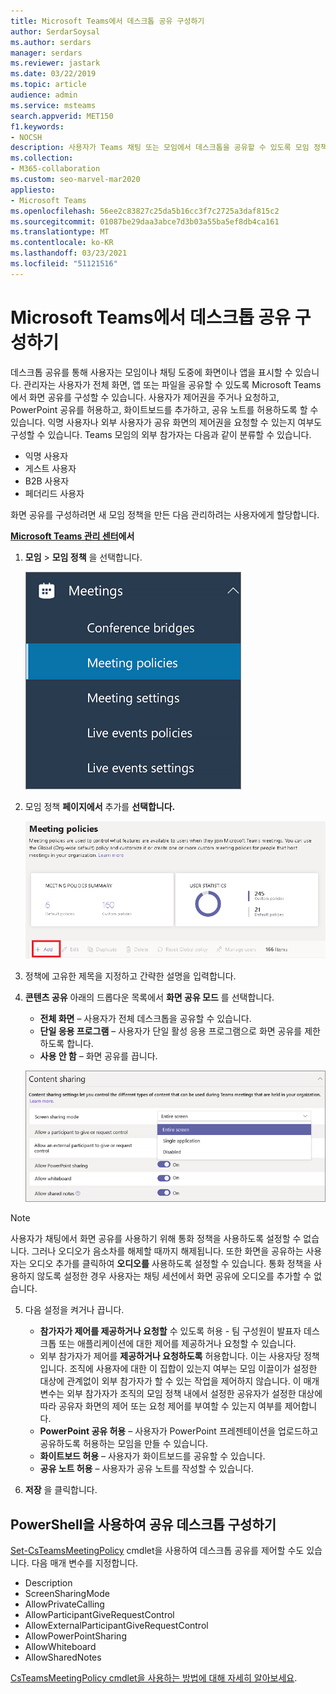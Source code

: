 ```yaml
---
title: Microsoft Teams에서 데스크톱 공유 구성하기
author: SerdarSoysal
ms.author: serdars
manager: serdars
ms.reviewer: jastark
ms.date: 03/22/2019
ms.topic: article
audience: admin
ms.service: msteams
search.appverid: MET150
f1.keywords:
- NOCSH
description: 사용자가 Teams 채팅 또는 모임에서 데스크톱을 공유할 수 있도록 모임 정책을 구성하는 방법에 대해 자세히 알아보습니다.
ms.collection:
- M365-collaboration
ms.custom: seo-marvel-mar2020
appliesto:
- Microsoft Teams
ms.openlocfilehash: 56ee2c83827c25da5b16cc3f7c2725a3daf815c2
ms.sourcegitcommit: 01087be29daa3abce7d3b03a55ba5ef8db4ca161
ms.translationtype: MT
ms.contentlocale: ko-KR
ms.lasthandoff: 03/23/2021
ms.locfileid: "51121516"
---
```

<a name="configure-desktop-sharing-in-microsoft-teams"></a>Microsoft Teams에서 데스크톱 공유 구성하기
============================================

데스크톱 공유를 통해 사용자는 모임이나 채팅 도중에 화면이나 앱을 표시할 수 있습니다. 관리자는 사용자가 전체 화면, 앱 또는 파일을 공유할 수 있도록 Microsoft Teams에서 화면 공유를 구성할 수 있습니다. 사용자가 제어권을 주거나 요청하고, PowerPoint 공유를 허용하고, 화이트보드를 추가하고, 공유 노트를 허용하도록 할 수 있습니다. 익명 사용자나 외부 사용자가 공유 화면의 제어권을 요청할 수 있는지 여부도 구성할 수 있습니다. Teams 모임의 외부 참가자는 다음과 같이 분류할 수 있습니다.

- 익명 사용자
- 게스트 사용자
- B2B 사용자
- 페더리드 사용자

화면 공유를 구성하려면 새 모임 정책을 만든 다음 관리하려는 사용자에게 할당합니다.

**[Microsoft Teams 관리 센터](https://admin.teams.microsoft.com/)에서**

1. **모임** > **모임 정책** 을 선택합니다.

    ![선택한 모임 정책](media/configure-desktop-sharing-image1.png)

2. 모임 정책 **페이지에서** 추가를 **선택합니다.**

    ![모임 정책 메시지](media/addMeeting.png)

3. 정책에 고유한 제목을 지정하고 간략한 설명을 입력합니다.

4. **콘텐츠 공유** 아래의 드롭다운 목록에서 **화면 공유 모드** 를 선택합니다.

   - **전체 화면** – 사용자가 전체 데스크톱을 공유할 수 있습니다.
   - **단일 응용 프로그램** – 사용자가 단일 활성 응용 프로그램으로 화면 공유를 제한하도록 합니다.
   - **사용 안 함** – 화면 공유를 끕니다.

    ![공유 모드 옵션](media/configure-desktop-sharing-image3.png)

  > [!Note]
  > 사용자가 채팅에서 화면 공유를 사용하기 위해 통화 정책을 사용하도록 설정할 수 없습니다. 그러나 오디오가 음소차를 해제할 때까지 해제됩니다. 또한 화면을 공유하는 사용자는 오디오 추가를 클릭하여 **오디오를** 사용하도록 설정할 수 있습니다. 통화 정책을 사용하지 않도록 설정한 경우 사용자는 채팅 세션에서 화면 공유에 오디오를 추가할 수 없습니다.

5. 다음 설정을 켜거나 끕니다.

    - **참가자가 제어를 제공하거나 요청할** 수 있도록 허용 - 팀 구성원이 발표자 데스크톱 또는 애플리케이션에 대한 제어를 제공하거나 요청할 수 있습니다.
    - 외부 참가자가 제어를 **제공하거나 요청하도록** 허용합니다. 이는 사용자당 정책입니다. 조직에 사용자에 대한 이 집합이 있는지 여부는 모임 이끌이가 설정한 대상에 관계없이 외부 참가자가 할 수 있는 작업을 제어하지 않습니다. 이 매개 변수는 외부 참가자가 조직의 모임 정책 내에서 설정한 공유자가 설정한 대상에 따라 공유자 화면의 제어 또는 요청 제어를 부여할 수 있는지 여부를 제어합니다.
    - **PowerPoint 공유 허용** – 사용자가 PowerPoint 프레젠테이션을 업로드하고 공유하도록 허용하는 모임을 만들 수 있습니다.
    - **화이트보드 허용** – 사용자가 화이트보드를 공유할 수 있습니다.
    - **공유 노트 허용** – 사용자가 공유 노트를 작성할 수 있습니다.

6. **저장** 을 클릭합니다.

## <a name="use-powershell-to-configure-shared-desktop"></a>PowerShell을 사용하여 공유 데스크톱 구성하기

[Set-CsTeamsMeetingPolicy](/powershell/module/skype/set-csteamsmeetingpolicy?view=skype-ps) cmdlet을 사용하여 데스크톱 공유를 제어할 수도 있습니다. 다음 매개 변수를 지정합니다.

- Description
- ScreenSharingMode
- AllowPrivateCalling
- AllowParticipantGiveRequestControl
- AllowExternalParticipantGiveRequestControl
- AllowPowerPointSharing
- AllowWhiteboard
- AllowSharedNotes

[CsTeamsMeetingPolicy cmdlet을 사용하는 방법에 대해 자세히 알아보세요](/powershell/module/skype/set-csteamsmeetingpolicy?view=skype-ps).